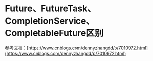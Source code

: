 # Future、FutureTask、CompletionService、CompletableFuture区别

参考文档：[https://www.cnblogs.com/dennyzhangdd/p/7010972.html](https://www.cnblogs.com/dennyzhangdd/p/7010972.html)

